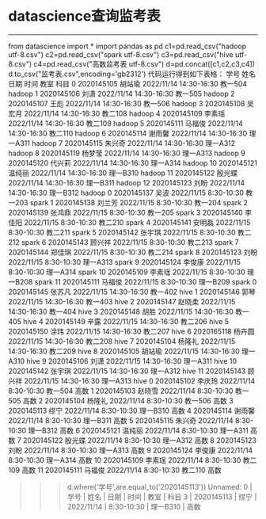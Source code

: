 ﻿# datascience查询监考表


---

from datascience import *
import pandas as pd
c1=pd.read_csv("hadoop utf-8.csv")
c2=pd.read_csv("spark utf-8.csv")
c3=pd.read_csv("hive utf-8.csv")
c4=pd.read_csv("高数监考表 utf-8.csv")
d=pd.concat([c1,c2,c3,c4])
d.to_csv("监考表.csv",encoding='gb2312')
代码运行得到如下表格：
	学号	姓名	日期	时间	教室	科目
0	2020145105	胡站瑜	2022/11/14	14:30-16:30	教一504	hadoop
1	2020145106	刘潇	2022/11/14	14:30-16:30	教一505	hadoop
2	2020145107	王彪	2022/11/14	14:30-16:30	教一506	hadoop
3	2020145108	吴宏月	2022/11/14	14:30-16:30	教二108	hadoop
4	2020145109	李素瑶	2022/11/14	14:30-16:30	教二109	hadoop
5	2020145111	马福俊	2022/11/14	14:30-16:30	教二110	hadoop
6	2020145114	谢雨馨	2022/11/14	14:30-16:30	理一A311	hadoop
7	2020145115	朱兴奇	2022/11/14	14:30-16:30	理一A312	hadoop
8	2020145119	杨梦莹	2022/11/14	14:30-16:30	理一A313	hadoop
9	2020145120	代兴莉	2022/11/14	14:30-16:30	理一A314	hadoop
10	2020145121	温纯丽	2022/11/14	14:30-16:30	理一B310	hadoop
11	2020145122	殷光蝶	2022/11/14	14:30-16:30	理一B311	hadoop
12	2020145123	刘盼	2022/11/14	14:30-16:30	理一B312	hadoop
0	2020145137	吴波	2022/11/15	8:30-10:30	教一203	spark
1	2020145138	刘兰芳	2022/11/15	8:30-10:30	教一204	spark
2	2020145139	张鸿鼎	2022/11/15	8:30-10:30	教一205	spark
3	2020145140	李佳阳	2022/11/15	8:30-10:30	教二210	spark
4	2020145141	安明磊	2022/11/15	8:30-10:30	教二211	spark
5	2020145142	张宇琪	2022/11/15	8:30-10:30	教二212	spark
6	2020145143	顾兴祥	2022/11/15	8:30-10:30	教二213	spark
7	2020145144	郑佳琪	2022/11/15	8:30-10:30	教二214	spark
8	2020145123	刘盼	2022/11/15	8:30-10:30	理一A313	spark
9	2020145124	李俊康	2022/11/15	8:30-10:30	理一A314	spark
10	2020145109	李素瑶	2022/11/15	8:30-10:30	理一B208	spark
11	2020145111	马福俊	2022/11/15	8:30-10:30	理一B209	spark
0	2020145145	张苏凡	2022/11/15	14:30-16:30	教一402	hive
1	2020145146	郭琴	2022/11/15	14:30-16:30	教一403	hive
2	2020145147	赵晓柔	2022/11/15	14:30-16:30	教一404	hive
3	2020145148	胡胜	2022/11/15	14:30-16:30	教一405	hive
4	2020145149	辛露	2022/11/15	14:30-16:30	教二206	hive
5	2020145150	涂玮	2022/11/15	14:30-16:30	教二207	hive
6	2020165118	杨卉圆	2022/11/15	14:30-16:30	教二208	hive
7	2020145104	杨隆礼	2022/11/15	14:30-16:30	教二209	hive
8	2020145105	胡站瑜	2022/11/15	14:30-16:30	理一A310	hive
9	2020145106	刘潇	2022/11/15	14:30-16:30	理一A311	hive
10	2020145142	张宇琪	2022/11/15	14:30-16:30	理一A312	hive
11	2020145143	顾兴祥	2022/11/15	14:30-16:30	理一A313	hive
0	2020145102	李庆玲	2022/11/14	8:30-10:30	教一504	高数
1	2020145103	赵晓雪	2022/11/14	8:30-10:30	教一505	高数
2	2020145104	杨隆礼	2022/11/14	8:30-10:30	教一506	高数
3	2020145113	缪宁	2022/11/14	8:30-10:30	理一B310	高数
4	2020145114	谢雨馨	2022/11/14	8:30-10:30	理一B311	高数
5	2020145115	朱兴奇	2022/11/14	8:30-10:30	理一B312	高数
6	2020145121	温纯丽	2022/11/14	8:30-10:30	理一A311	高数
7	2020145122	殷光蝶	2022/11/14	8:30-10:30	理一A312	高数
8	2020145123	刘盼	2022/11/14	8:30-10:30	理一A313	高数
9	2020145124	李俊康	2022/11/14	8:30-10:30	理一A314	高数
10	2020145109	李素瑶	2022/11/14	8:30-10:30	教二109	高数
11	2020145111	马福俊	2022/11/14	8:30-10:30	教二110	高数
>>> d.where('学号',are.equal_to('2020145113'))
Unnamed: 0 | 学号         | 姓名   | 日期         | 时间          | 教室     | 科目
3         | 2020145113 | 缪宁  | 2022/11/14 | 8:30-10:30 | 理一B310  | 高数




